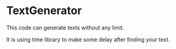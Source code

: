 # TextGenerator
This code can generate texts without any limit.

It is using time library to make some delay after finding your text.
